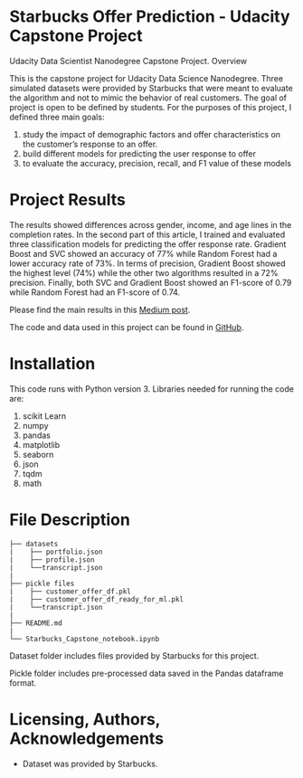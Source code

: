 # Starbucks Offer Prediction - Udacity Capstone Project

Udacity Data Scientist Nanodegree Capstone Project.
Overview

This is the capstone project for Udacity Data Science Nanodegree. Three simulated datasets were provided by Starbucks that were meant to evaluate the algorithm and not to mimic the behavior of real customers. The goal of project is open to be defined by students. For the purposes of this project, I defined three main goals:

1. study the impact of demographic factors and offer characteristics on the customer’s response to an offer.
2. build different models for predicting the user response to offer
3. to evaluate the accuracy, precision, recall, and F1 value of these models

# Project Results
The results showed differences across gender, income, and age lines in the completion rates. In the second part of this article, I trained and evaluated three classification models for predicting the offer response rate. Gradient Boost and SVC showed an accuracy of 77% while Random Forest had a lower accuracy rate of 73%. In terms of precision, Gradient Boost showed the highest level (74%) while the other two algorithms resulted in a 72% precision. Finally, both SVC and Gradient Boost showed an F1-score of 0.79 while Random Forest had an F1-score of 0.74.

Please find the main results in this [Medium post](https://babaksoleimani.medium.com/youve-got-an-offer-modeling-the-response-to-starbucks-offers-e6a1b6e18b89/).

The code and data used in this project can be found in [GitHub](https://github.com/babak-soleimani/starbucks_offers).

# Installation
This code runs with Python version 3. Libraries needed for running the code are:
1. scikit Learn
2. numpy
3. pandas
4. matplotlib
5. seaborn
6. json
7. tqdm
8. math

# File Description
```
├── datasets          
|    ├── portfolio.json
|    ├── profile.json
|    └──transcript.json
|
├── pickle files          
|    ├── customer_offer_df.pkl
|    ├── customer_offer_df_ready_for_ml.pkl
|    └──transcript.json
|
├── README.md
|
└── Starbucks_Capstone_notebook.ipynb 
```
Dataset folder includes files provided by Starbucks for this project.

Pickle folder includes pre-processed data saved in the Pandas dataframe format. 

# Licensing, Authors, Acknowledgements
* Dataset was provided by Starbucks.

